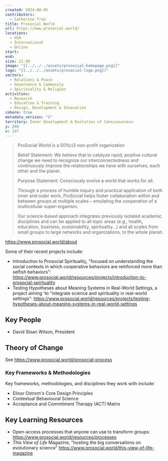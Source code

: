 ```yaml
---
created: 2024-08-05
contributors:
  - Catherine Tran
title: Prosocial World
url: https://www.prosocial.world/
locations:
  - USA
  - International
  - Online
start: 
end: 
size: 21-50
image: "[[../../../assets/prosocial-homepage.png]]"
logo: "[[../../../assets/prosocial-logo.png]]"
sectors:
  - Relations & Peace
  - Governance & Community
  - Spirituality & Religion
activities:
  - Research
  - Education & Training
  - Design, Development & Innovation
cohere: true
metadata_version: "1"
territory: Inner Development & Evolution of Consciousness
y: 260
x: 147
---
```

>ProSocial World is a 501(c)3 non-profit organization
>
>Belief Statement: We believe that to catalyze rapid, positive cultural change we need to recognize our interconnectedness and continuously improve the relationships we have with ourselves, each other and the planet.
>
>Purpose Statement: Consciously evolve a world that works for all.
>
>Through a process of humble inquiry and practical application of both inner and outer work, ProSocial helps foster collaboration within and between groups at multiple scales – emulating the cooperation of a multicellular super-organism.
>
>Our science-based approach integrates previously isolated academic disciplines and can be applied to all topic areas (e.g., health, education, business, sustainability, spirituality...) and all scales from small groups to large networks and organizations, to the whole planet.

https://www.prosocial.world/about

Some of their recent projects include:
- Introduction to Prosocial Spirituality, "focused on understanding the social contexts in which cooperative behaviors are reinforced more than selfish behaviors": https://www.prosocial.world/resources/projects/introduction-to-prosocial-spirituality
- Testing Hypotheses about Meaning Systems in Real-World Settings, a project aiming 'to "integrate science and spirituality in real-world settings": https://www.prosocial.world/resources/projects/testing-hypotheses-about-meaning-systems-in-real-world-settings

## Key People

- David Sloan Wilson, President

## Theory of Change

See https://www.prosocial.world/prosocial-process

### Key Frameworks & Methodologies

Key frameworks, methodologies, and disciplines they work with include:

- Elinor Ostrom's Core Design Principles
- Contextual Behavioural Science
- Acceptance and Commitment Therapy (ACT) Matrix

## Key Learning Resources

- Open-access processes that anyone can use to transform groups: https://www.prosocial.world/resources/processes 
- *This View of Life* Magazine, "hosting the big conversations on evolutionary science" https://www.prosocial.world/this-view-of-life-magazine











